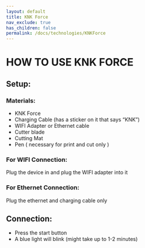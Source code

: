 ```yaml
---
layout: default
title: KNK Force
nav_exclude: true
has_children: false
permalink: /docs/technologies/KNKForce
---
```


# HOW TO USE KNK FORCE
  
 ## Setup:
  
 ### Materials:
  
  * KNK Force
  * Charging Cable (has a sticker on it that says “KNK”)
  * WIFI Adapter or Ethernet cable 
  * Cutter blade
  * Cutting Mat
  * Pen ( necessary for print and cut only )

 ### For WIFI Connection:
  Plug the device in and plug the WIFI adapter into it

 ### For Ethernet Connection:
  Plug the ethernet and charging cable only

 ## Connection:

 * Press the start button
 * A blue light will blink (might take up to 1-2 minutes)
 

  

 



  